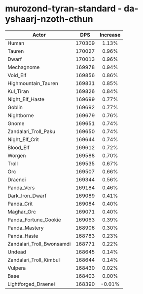 # murozond-tyran-standard - da-yshaarj-nzoth-cthun
| Actor | DPS | Increase |
|---|:---:|:---:|
|Human|170309|1.13%|
|Tauren|170027|0.96%|
|Dwarf|170013|0.96%|
|Mechagnome|169978|0.94%|
|Void_Elf|169856|0.86%|
|Highmountain_Tauren|169831|0.85%|
|Kul_Tiran|169826|0.84%|
|Night_Elf_Haste|169699|0.77%|
|Goblin|169692|0.77%|
|Nightborne|169679|0.76%|
|Gnome|169651|0.74%|
|Zandalari_Troll_Paku|169650|0.74%|
|Night_Elf_Crit|169644|0.74%|
|Blood_Elf|169612|0.72%|
|Worgen|169588|0.70%|
|Troll|169535|0.67%|
|Orc|169507|0.66%|
|Draenei|169344|0.56%|
|Panda_Vers|169184|0.46%|
|Dark_Iron_Dwarf|169089|0.41%|
|Panda_Crit|169084|0.40%|
|Maghar_Orc|169071|0.40%|
|Panda_Fortune_Cookie|169063|0.39%|
|Panda_Mastery|168906|0.30%|
|Panda_Haste|168783|0.23%|
|Zandalari_Troll_Bwonsamdi|168771|0.22%|
|Undead|168645|0.14%|
|Zandalari_Troll_Kimbul|168644|0.14%|
|Vulpera|168430|0.02%|
|Base|168403|0.00%|
|Lightforged_Draenei|168390|-0.01%|
